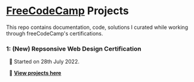 # [FreeCodeCamp](https://www.freecodecamp.org) Projects

This repo contains documentation, code, solutions I curated while working through freeCodeCamp's certifications.


### **1: (New) Repsonsive Web Design Certification**

   &nbsp; 📍 Started on 28th July 2022.

   &nbsp; 📍 [**View projects here**](https://github.com/shivkumar98/FreeCodeCamp-Projects/tree/main/01-Responsive%20Web%20Design)



 
